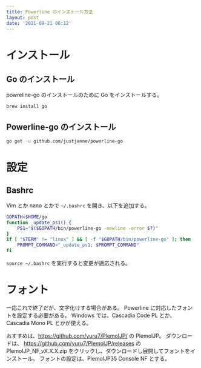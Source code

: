 ```yaml
---
title: Powerline のインストール方法
layout: post
date: '2021-09-21 06:12'
---
```


# インストール
## Go のインストール
powreline-go のインストールのために Go をインストールする。

```bash
brew install go
```

## Powerline-go のインストール
```bash
go get -u github.com/justjanne/powerline-go
```

# 設定
## Bashrc
Vim とか nano とかで `~/.bashrc` を開き、以下を追加する。

```bash
GOPATH=$HOME/go
function _update_ps1() {
    PS1="$($GOPATH/bin/powerline-go -newline -error $?)"
}
if [ "$TERM" != "linux" ] && [ -f "$GOPATH/bin/powerline-go" ]; then
    PROMPT_COMMAND="_update_ps1; $PROMPT_COMMAND"
fi
```

`source ~/.bashrc` を実行すると変更が適応される。

# フォント
一応これで終了だが、文字化けする場合がある。
Powerline に対応したフォントを設定する必要がある。
Windows では、Cascadia Code PL とか、Cascadia Mono PL とかが使える。

おすすめは、https://github.com/yuru7/PlemolJP/ の PlemolJP。
ダウンロードは、
https://github.com/yuru7/PlemolJP/releases
の PlemolJP_NF_vX.X.X.zip をクリックし、ダウンロードし展開してフォントをインストール。
フォントの設定は、PlemolJP35 Console NF とする。
